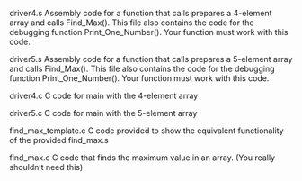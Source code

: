 driver4.s   Assembly code for a function that calls prepares a 4-element array and calls Find_Max(). This file also contains the code for the debugging function Print_One_Number(). Your function must work with this code.

driver5.s   Assembly code for a function that calls prepares a 5-element array and calls Find_Max(). This file also contains the code for the debugging function Print_One_Number(). Your function must work with this code.

driver4.c   C code for main with the 4-element array

driver5.c   C code for main with the 5-element array

find_max_template.c     C code provided to show the equivalent functionality of the provided find_max.s

find_max.c      C code that finds the maximum value in an array. (You really shouldn’t need this)
